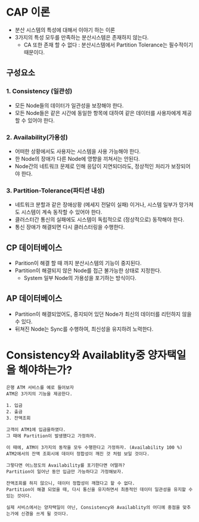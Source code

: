 # CAP 이론
- 분산 시스템의 특성에 대해서 이야기 하는 이론
- 3가지의 특성 모두를 만족하는 분산시스템은 존재하지 않는다.
  - CA 또한 존재 할 수 없다 : 분산시스템에서 Partition Tolerance는 필수적이기 때문이다.
## 구성요소

### 1. Consistency (일관성)
- 모든 Node들의 데이터가 일관성을 보장해야 한다.
- 모든 Node들은 같은 시간에 동일한 항목에 대하여 같은 데이터를 사용자에게 제공할 수 있어야 한다.

### 2. Availability(가용성)
- 어떠한 상황에서도 사용자는 시스템을 사용 가능해야 한다.
- 한 Node의 장애가 다른 Node에 영향을 끼쳐서는 안된다.
- Node간의 네트워크 문제로 인해 응답이 지연되더라도, 정상적인 처리가 보장되어야 한다.

### 3. Partition-Tolerance(파티션 내성)
- 네트워크 분할과 같은 장애상황 (메세지 전달이 실패) 이거나, 시스템 일부가 망가져도 시스템이 계속 동작할 수 있어야 한다.
- 클러스터간 통신의 실패에도 시스템이 독립적으로 (정상적으로) 동작해야 한다.
- 통신 장애가 해결되면 다시 클러스터링을 수행한다.


## CP 데이터베이스
- Parition이 해결 할 때 까지 분산시스템의 기능이 중지된다.
- Partition이 해결되지 않은 Node를 접근 불가능한 상태로 지정한다.
  - System 일부 Node의 가용성을 포기하는 방식이다.

## AP 데이터베이스
- Partition이 해결되었어도, 중지되어 있던 Node가 최신의 데이터를 리턴하지 않을 수 있다.
- 뒤쳐진 Node는 Sync를 수행하여, 최신성을 유지하려 노력한다.

# Consistency와 Availablity중 양자택일을 해야하는가?
```text
은행 ATM 서비스를 예로 들어보자
ATM은 3가지의 기능을 제공한다.

1. 입금
2. 출금
3. 잔액조회

고객이 ATM1에 입금을하였다.
그 때에 Partition이 발생했다고 가정하자.

이 때에, ATM이 3가지의 동작을 모두 수행한다고 가정하자. (Availability 100 %)
ATM2에서의 잔액 조회시에 데이터 정합성이 깨진 것 처럼 보일 것이다.

그렇다면 어느정도의 Availability를 포기한다면 어떨까?
Partition이 일어난 동안 입금만 가능하다고 가정해보자.

잔액조회를 하지 않으니, 데이터 정합성이 깨졌다고 할 수 없다.
Partition이 해결 되었을 때, 다시 통신을 유지하면서 최종적인 데이터 일관성을 유지할 수 있는 것이다.

실제 서비스에서는 양자택일이 아닌, Consistency와 Availablity의 어디에 중점을 맞추는가에 신경을 쓰게 될 것이다.
```